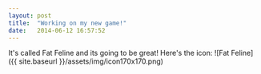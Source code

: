 ```yaml
---
layout: post
title:  "Working on my new game!"
date:   2014-06-12 16:57:52
---
```


It's called Fat Feline and its going to be great! Here's the icon: ![Fat Feline]({{ site.baseurl }}/assets/img/icon170x170.png)
